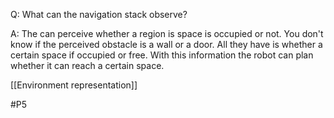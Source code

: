 Q: What can the navigation stack observe?

A: The can perceive whether a region is space is occupied or not. You don't know if the perceived obstacle is a wall or a door. All they have is whether a certain space if occupied or free. With this information the robot can plan whether it can reach a certain space.

[[Environment representation]]

#P5 